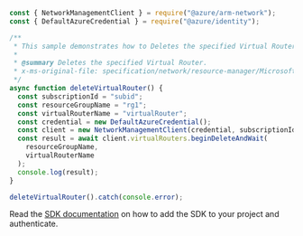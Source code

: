 ```javascript
const { NetworkManagementClient } = require("@azure/arm-network");
const { DefaultAzureCredential } = require("@azure/identity");

/**
 * This sample demonstrates how to Deletes the specified Virtual Router.
 *
 * @summary Deletes the specified Virtual Router.
 * x-ms-original-file: specification/network/resource-manager/Microsoft.Network/stable/2021-08-01/examples/VirtualRouterDelete.json
 */
async function deleteVirtualRouter() {
  const subscriptionId = "subid";
  const resourceGroupName = "rg1";
  const virtualRouterName = "virtualRouter";
  const credential = new DefaultAzureCredential();
  const client = new NetworkManagementClient(credential, subscriptionId);
  const result = await client.virtualRouters.beginDeleteAndWait(
    resourceGroupName,
    virtualRouterName
  );
  console.log(result);
}

deleteVirtualRouter().catch(console.error);
```

Read the [SDK documentation](https://github.com/Azure/azure-sdk-for-js/blob/%40azure%2Farm-network_28.0.0/sdk/network/arm-network/README.md) on how to add the SDK to your project and authenticate.

